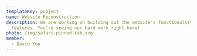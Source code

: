 ```yaml
---
templateKey: project
name: Website Reconstruction
description: We are working on building out the website's functionality and
  features. You're seeing our hard work right here!
photo: /img/safari-pinned-tab.svg
member:
  - David You
---
```

